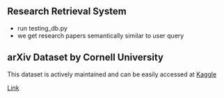 ## Research Retrieval System
+ run testing_db.py
+ we get research papers semantically similar to user query

## arXiv Dataset by Cornell University
This dataset is actively maintained and can be easily accessed at [Kaggle](https://www.kaggle.com/datasets/Cornell-University/arxiv/data)

[Link](research_paper_retrieval_project.gif)

